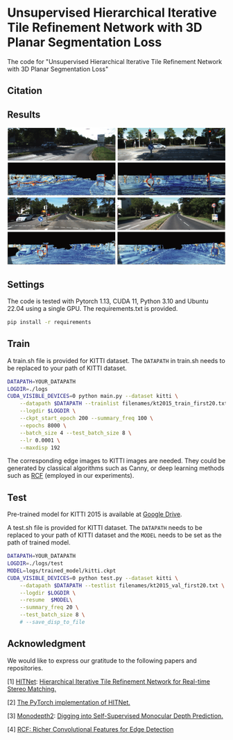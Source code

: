 # Unsupervised Hierarchical Iterative Tile Refinement Network with 3D Planar Segmentation Loss

The code for "Unsupervised Hierarchical Iterative Tile Refinement Network with 3D Planar Segmentation Loss"

## Citation

## Results
![result1](assets/result1.png)
![result2](assets/result2.png)
## Settings

The code is tested with Pytorch 1.13, CUDA 11, Python 3.10 and Ubuntu 22.04 using a single GPU. The requirements.txt is provided.

```sh
pip install -r requirements
```

## Train

A train.sh file is provided for KITTI dataset. The `DATAPATH` in train.sh needs to be replaced to your path of KITTI dataset.

```sh
DATAPATH=YOUR_DATAPATH
LOGDIR=./logs
CUDA_VISIBLE_DEVICES=0 python main.py --dataset kitti \
    --datapath $DATAPATH --trainlist filenames/kt2015_train_first20.txt --testlist filenames/kt2015_val_first20.txt \
    --logdir $LOGDIR \
    --ckpt_start_epoch 200 --summary_freq 100 \
    --epochs 8000 \
    --batch_size 4 --test_batch_size 8 \
    --lr 0.0001 \
    --maxdisp 192
```

The corresponding edge images to KITTI images are needed. They could be generated by classical algorithms such as Canny, or deep learning methods such as [RCF](https://github.com/yun-liu/RCF-PyTorch) (employed in our experiments).

## Test

Pre-trained model for KITTI 2015 is available at [Google Drive](https://drive.google.com/file/d/1A5naJwn9h31ogr9Oq_V1QxkF3u2cIoKu/view?usp=share_link).

A test.sh file is provided for KITTI dataset. The `DATAPATH` needs to be replaced to your path of KITTI dataset and the `MODEL` needs to be set as the path of trained model.

```sh
DATAPATH=YOUR_DATAPATH
LOGDIR=./logs/test
MODEL=logs/trained_model/kitti.ckpt
CUDA_VISIBLE_DEVICES=0 python test.py --dataset kitti \
    --datapath $DATAPATH --testlist filenames/kt2015_val_first20.txt \
    --logdir $LOGDIR \
    --resume  $MODEL\
    --summary_freq 20 \
    --test_batch_size 8 \
    # --save_disp_to_file
```

## Acknowledgment

We would like to express our gratitude to the following papers and repositories.

[1] [HITNet](https://github.com/google-research/google-research/tree/master/hitnet): [Hierarchical Iterative Tile Refinement Network for Real-time Stereo Matching.](https://arxiv.org/abs/2007.12140)

[2] [The PyTorch implementation of HITNet.](https://github.com/MJITG/PyTorch-HITNet-Hierarchical-Iterative-Tile-Refinement-Network-for-Real-time-Stereo-Matching)

[3] [Monodepth2](https://github.com/nianticlabs/monodepth2): [Digging into Self-Supervised Monocular Depth Prediction.](https://arxiv.org/abs/1806.01260)

[4] [RCF: Richer Convolutional Features for Edge Detection](https://github.com/yun-liu/RCF-PyTorch)
